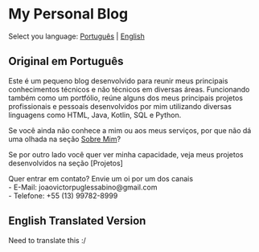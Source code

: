 # My Personal Blog

Select you language: [Português](#original-em-português) | [English](#english-translated-version)

## Original em Português
Este é um pequeno blog desenvolvido para reunir meus principais conhecimentos técnicos e não técnicos em diversas áreas. Funcionando também como um portfólio, reúne alguns dos meus principais projetos profissionais e pessoais desenvolvidos por mim utilizando diversas linguagens como HTML, Java, Kotlin, SQL e Python.

Se você ainda não conhece a mim ou aos meus serviços, por que não dá uma olhada na seção [Sobre Mim]()?

Se por outro lado você quer ver minha capacidade, veja meus projetos desenvolvidos na seção [Projetos]

<p>Quer entrar em contato? Envie um oi por um dos canais<br>
 - E-Mail: joaovictorpuglessabino@gmail.com<br>
 - Telefone: +55 (13) 99782-8999</p>

## English Translated Version
Need to translate this :/
